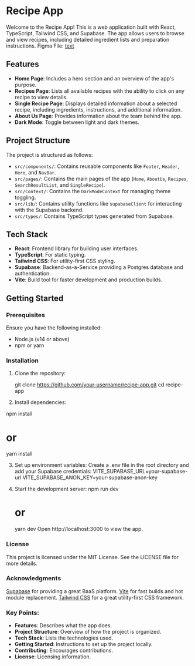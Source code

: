 # Recipe App

Welcome to the Recipe App! This is a web application built with React, TypeScript, Tailwind CSS, and Supabase. The app allows users to browse and view recipes, including detailed ingredient lists and preparation instructions.
Figma File: [text](https://www.figma.com/design/IrnliGaGibn1p1GD8Kj7Uo/Rezeptwelt?node-id=1-48&t=S5JXdYLtzLS8RX2K-0)

## Features

- **Home Page**: Includes a hero section and an overview of the app's purpose.
- **Recipes Page**: Lists all available recipes with the ability to click on any recipe to view details.
- **Single Recipe Page**: Displays detailed information about a selected recipe, including ingredients, instructions, and additional information.
- **About Us Page**: Provides information about the team behind the app.
- **Dark Mode**: Toggle between light and dark themes.

## Project Structure

The project is structured as follows:

- `src/components/`: Contains reusable components like `Footer`, `Header`, `Hero`, and `NavBar`.
- `src/pages/`: Contains the main pages of the app (`Home`, `AboutUs`, `Recipes`, `SearchResultList`, and `SingleRecipe`).
- `src/Context/`: Contains the `DarkModeContext` for managing theme toggling.
- `src/lib/`: Contains utility functions like `supabaseClient` for interacting with the Supabase backend.
- `src/types/`: Contains TypeScript types generated from Supabase.

## Tech Stack

- **React**: Frontend library for building user interfaces.
- **TypeScript**: For static typing.
- **Tailwind CSS**: For utility-first CSS styling.
- **Supabase**: Backend-as-a-Service providing a Postgres database and authentication.
- **Vite**: Build tool for faster development and production builds.

## Getting Started

### Prerequisites

Ensure you have the following installed:

- Node.js (v14 or above)
- npm or yarn

### Installation

1. Clone the repository:

   git clone https://github.com/your-username/recipe-app.git
   cd recipe-app

2. Install dependencies:

npm install

# or

yarn install

3. Set up environment variables:
   Create a .env file in the root directory and add your Supabase credentials:
   VITE_SUPABASE_URL=your-supabase-url
   VITE_SUPABASE_ANON_KEY=your-supabase-anon-key

4. Start the development server:
   npm run dev
   # or
   yarn dev
   Open http://localhost:3000 to view the app.

### License

This project is licensed under the MIT License. See the LICENSE file for more details.

### Acknowledgments

[Supabase](https://supabase.io/) for providing a great BaaS platform.
[Vite](https://vitejs.dev/) for fast builds and hot module replacement.
[Tailwind CSS](https://tailwindcss.com/) for a great utility-first CSS framework.

### Key Points:

- **Features**: Describes what the app does.
- **Project Structure**: Overview of how the project is organized.
- **Tech Stack**: Lists the technologies used.
- **Getting Started**: Instructions to set up the project locally.
- **Contributing**: Encourages contributions.
- **License**: Licensing information.
